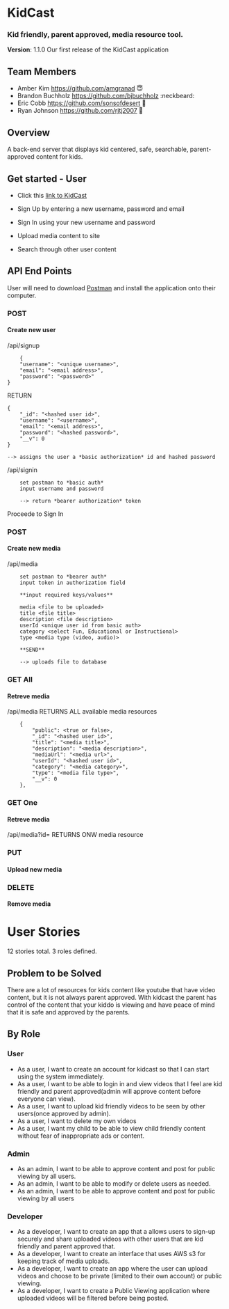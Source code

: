 # KidCast
### Kid friendly, parent approved, media resource tool.

**Version**: 1.1.0 Our first release of the KidCast application

## Team Members
* Amber Kim https://github.com/amgranad :innocent:
* Brandon Buchholz https://github.com/bjbuchholz :neckbeard:
* Eric Cobb https://github.com/sonsofdesert :wolf:
* Ryan Johnson  https://github.com/rjtj2007 :evergreen_tree:

## Overview
A back-end server that displays kid centered, safe, searchable, parent-approved content for kids.

## Get started - User

* Click this [link to KidCast](https://kidcast.herokuapp.com)

* Sign Up by entering a new username, password and email

* Sign In using your new username and password

* Upload media content to site

* Search through other user content

## API End Points
User will need to download [Postman](https://www.getpostman.com/) and install the application onto their computer. 

### POST
#### Create new user

/api/signup
```
    {
	"username": "<unique username>",
    "email": "<email address>",
    "password": "<password>"
}
```
RETURN
```
{
    "_id": "<hashed user id>",
    "username": "<username>",
    "email": "<email address>",
    "password": "<hashed password>",
    "__v": 0
}

--> assigns the user a *basic authorization* id and hashed password
```

/api/signin
```
    set postman to *basic auth*
    input username and password

    --> return *bearer authorization* token
```

Proceede to Sign In

### POST
#### Create new media
/api/media
```
    set postman to *bearer auth*
    input token in authorization field

    **input required keys/values**

    media <file to be uploaded>
    title <file title>
    description <file description>
    userId <unique user id from basic auth>
    category <select Fun, Educational or Instructional>
    type <media type (video, audio)>

    **SEND**
    
    --> uploads file to database
```

### GET All
#### Retreve media

/api/media
RETURNS ALL available media resources
```
    {
        "public": <true or false>,
        "_id": "<hashed user id>",
        "title": "<media title>",
        "description": "<media description>",
        "mediaUrl": "<media url>",
        "userId": "<hashed user id>",
        "category": "<media category>",
        "type": "<media file type>",
        "__v": 0
    },
```

### GET One
#### Retreve media

/api/media?id=
RETURNS ONW media resource

### PUT
#### Upload new media


### DELETE
#### Remove media





# User Stories
12 stories total.
3 roles defined.

## Problem to be Solved
There are a lot of resources for kids content like youtube that have video content, but it is not always parent approved. With kidcast the parent has control of the content that your kiddo is viewing and have peace of mind that it is safe and approved by the parents.

## By Role

### User

 *  As a user, I want to create an account for kidcast so that I can start using the system immediately.
 *  As a user, I want to be able to login in and view videos that I feel are kid friendly and parent approved(admin will approve content before everyone can view).
 *  As a user, I want to upload kid friendly videos to be seen by other users(once approved by admin).
 *  As a user, I want to delete my own videos
 *  As a user, I want my child to be able to view child friendly content without fear of inappropriate ads or content. 

### Admin

 * As an admin, I want to be able to approve content and post for public viewing by all users.
 * As an admin, I want to be able to modify or delete users as needed.
 * As an admin, I want to be able to approve content and post for public viewing by all users

### Developer
 * As a developer, I want to create an app that a allows users to sign-up securely and share  uploaded videos with other users that are kid friendly and parent approved that.
 * As a developer, I want to create an interface that uses AWS s3 for keeping track of media uploads.
 * As a developer, I want to create an app where the user can upload videos and choose to be private (limited to their own account) or public viewing.
 * As a developer, I want to create a Public Viewing application where uploaded videos will be filtered before being posted. 


